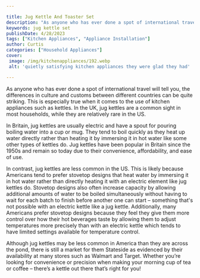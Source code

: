 ```yaml
---

title: Jug Kettle And Toaster Set
description: "As anyone who has ever done a spot of international travel will tell you, the differences in culture and customs between different...you wont regret reading on"
keywords: jug kettle set
publishDate: 4/28/2023
tags: ["Kitchen Appliances", "Appliance Installation"]
author: Curtis
categories: ["Household Appliances"]
cover: 
 image: /img/kitchenappliances/192.webp
 alt: 'quietly satisfying kitchen appliances they were glad they had'

---
```


As anyone who has ever done a spot of international travel will tell you, the differences in culture and customs between different countries can be quite striking. This is especially true when it comes to the use of kitchen appliances such as kettles. In the UK, jug kettles are a common sight in most households, while they are relatively rare in the US.

In Britain, jug kettles are usually electric and have a spout for pouring boiling water into a cup or mug. They tend to boil quickly as they heat up water directly rather than heating it by immersing it in hot water like some other types of kettles do. Jug kettles have been popular in Britain since the 1950s and remain so today due to their convenience, affordability, and ease of use. 

In contrast, jug kettles are less common in the US. This is likely because Americans tend to prefer stovetop designs that heat water by immersing it in hot water rather than directly heating it with an electric element like jug kettles do. Stovetop designs also often increase capacity by allowing additional amounts of water to be boiled simultaneously without having to wait for each batch to finish before another one can start – something that's not possible with an electric kettle like a jug kettle. Additionally, many Americans prefer stovetop designs because they feel they give them more control over how their hot beverages taste by allowing them to adjust temperatures more precisely than with an electric kettle which tends to have limited settings available for temperature control. 

Although jug kettles may be less common in America than they are across the pond, there is still a market for them Stateside as evidenced by their availability at many stores such as Walmart and Target. Whether you’re looking for convenience or precision when making your morning cup of tea or coffee – there’s a kettle out there that’s right for you!

